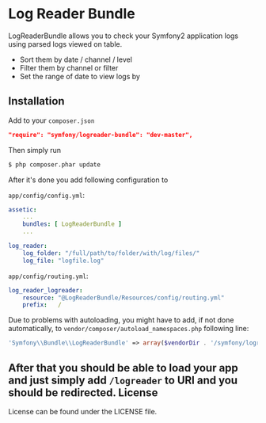 Log Reader Bundle
=========

LogReaderBundle allows you to check your Symfony2 application logs using parsed logs viewed on table.

  - Sort them by date / channel / level
  - Filter them by channel or filter
  - Set the range of date to view logs by

Installation
--------------
Add to your `composer.json`
```json
"require": "symfony/logreader-bundle": "dev-master",
```
Then simply run
```sh
$ php composer.phar update
```
After it's done you add following configuration to

`app/config/config.yml`:

```yml
assetic:
    ...
    bundles: [ LogReaderBundle ]
    ...

log_reader:
    log_folder: "/full/path/to/folder/with/log/files/"
    log_file: "logfile.log"
```




`app/config/routing.yml`:

```yml
log_reader_logreader:
    resource: "@LogReaderBundle/Resources/config/routing.yml"
    prefix:   /
```



Due to problems with autoloading, you might have to add, if not done automatically, to `vendor/composer/autoload_namespaces.php` following line:
```php
'Symfony\\Bundle\\LogReaderBundle' => array($vendorDir . '/symfony/logreader-bundle'),
```


After that you should be able to load your app and just simply add `/logreader` to URI and you should be redirected. 
License
----

License can be found under the LICENSE file.

